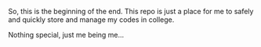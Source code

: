 So, this is the beginning of the end.
This repo is just a place for me to safely and quickly store and manage my codes in college.

Nothing special, just me being me...
